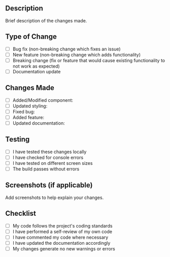 ## Description
Brief description of the changes made.

## Type of Change
- [ ] Bug fix (non-breaking change which fixes an issue)
- [ ] New feature (non-breaking change which adds functionality)
- [ ] Breaking change (fix or feature that would cause existing functionality to not work as expected)
- [ ] Documentation update

## Changes Made
- [ ] Added/Modified component: 
- [ ] Updated styling: 
- [ ] Fixed bug: 
- [ ] Added feature: 
- [ ] Updated documentation: 

## Testing
- [ ] I have tested these changes locally
- [ ] I have checked for console errors
- [ ] I have tested on different screen sizes
- [ ] The build passes without errors

## Screenshots (if applicable)
Add screenshots to help explain your changes.

## Checklist
- [ ] My code follows the project's coding standards
- [ ] I have performed a self-review of my own code
- [ ] I have commented my code where necessary
- [ ] I have updated the documentation accordingly
- [ ] My changes generate no new warnings or errors
